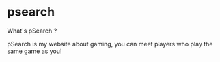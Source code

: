 # psearch

What's pSearch ?

pSearch is my website about gaming, you can meet players who play the same game as you!
